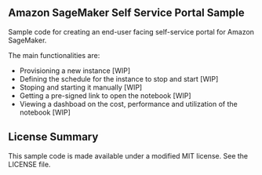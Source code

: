 ## Amazon SageMaker Self Service Portal Sample

Sample code for creating an end-user facing self-service portal for Amazon SageMaker.

The main functionalities are:
- Provisioning a new instance [WIP]
- Defining the schedule for the instance to stop and start [WIP]
- Stoping and starting it manually [WIP]
- Getting a pre-signed link to open the notebook [WIP]
- Viewing a dashboad on the cost, performance and utilization of the notebook [WIP]

## License Summary

This sample code is made available under a modified MIT license. See the LICENSE file.
